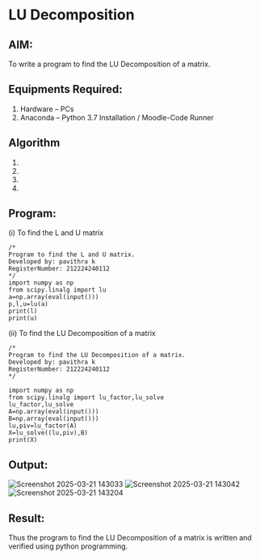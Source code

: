 # LU Decomposition 

## AIM:
To write a program to find the LU Decomposition of a matrix.

## Equipments Required:
1. Hardware – PCs
2. Anaconda – Python 3.7 Installation / Moodle-Code Runner

## Algorithm
1. 
2. 
3. 
4. 

## Program:
(i) To find the L and U matrix
```
/*
Program to find the L and U matrix.
Developed by: pavithra k
RegisterNumber: 212224240112
*/
import numpy as np
from scipy.linalg import lu
a=np.array(eval(input()))
p,l,u=lu(a)
print(l)
print(u)
```
(ii) To find the LU Decomposition of a matrix
```
/*
Program to find the LU Decomposition of a matrix.
Developed by: pavithra k
RegisterNumber: 212224240112
*/

import numpy as np
from scipy.linalg import lu_factor,lu_solve
lu_factor,lu_solve
A=np.array(eval(input()))
B=np.array(eval(input()))
lu,piv=lu_factor(A)
X=lu_solve((lu,piv),B)
print(X)

```

## Output:
![Screenshot 2025-03-21 143033](https://github.com/user-attachments/assets/7bf78c62-6a40-441f-9f8c-e114d9ba219b)
![Screenshot 2025-03-21 143042](https://github.com/user-attachments/assets/379fce0d-0b25-4644-a2a6-ed67933eb738)
![Screenshot 2025-03-21 143204](https://github.com/user-attachments/assets/b3686e39-33a5-4508-9a2d-702055d4124a)

## Result:

Thus the program to find the LU Decomposition of a matrix is written and verified using python programming.

